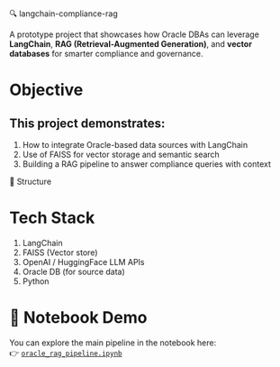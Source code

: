  🔍 langchain-compliance-rag

A prototype project that showcases how Oracle DBAs can leverage **LangChain**, **RAG (Retrieval-Augmented Generation)**, and **vector databases** for smarter compliance and governance.


Objective
============

This project demonstrates:
--------------------------
1) How to integrate Oracle-based data sources with LangChain
2) Use of FAISS for vector storage and semantic search
3) Building a RAG pipeline to answer compliance queries with context

📁 Structure

Tech Stack
===========
1. LangChain
2. FAISS (Vector store)
3. OpenAI / HuggingFace LLM APIs
4. Oracle DB (for source data)
5. Python

📓 Notebook Demo
=================

You can explore the main pipeline in the notebook here:  
👉 [`oracle_rag_pipeline.ipynb`](oracle_rag_pipeline.ipynb)
